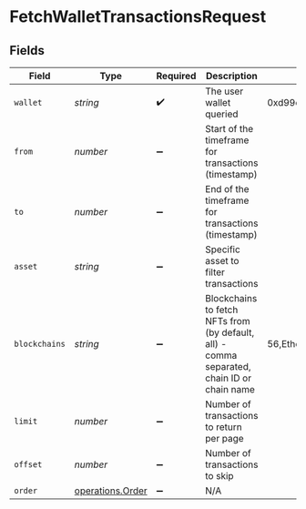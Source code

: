 # FetchWalletTransactionsRequest


## Fields

| Field                                                                                      | Type                                                                                       | Required                                                                                   | Description                                                                                | Example                                                                                    |
| ------------------------------------------------------------------------------------------ | ------------------------------------------------------------------------------------------ | ------------------------------------------------------------------------------------------ | ------------------------------------------------------------------------------------------ | ------------------------------------------------------------------------------------------ |
| `wallet`                                                                                   | *string*                                                                                   | :heavy_check_mark:                                                                         | The user wallet queried                                                                    | 0xd99cB89A20822B0448936DF4f36803778CA5a003                                                 |
| `from`                                                                                     | *number*                                                                                   | :heavy_minus_sign:                                                                         | Start of the timeframe for transactions (timestamp)                                        |                                                                                            |
| `to`                                                                                       | *number*                                                                                   | :heavy_minus_sign:                                                                         | End of the timeframe for transactions (timestamp)                                          |                                                                                            |
| `asset`                                                                                    | *string*                                                                                   | :heavy_minus_sign:                                                                         | Specific asset to filter transactions                                                      |                                                                                            |
| `blockchains`                                                                              | *string*                                                                                   | :heavy_minus_sign:                                                                         | Blockchains to fetch NFTs from (by default, all) - comma separated, chain ID or chain name | 56,Ethereum                                                                                |
| `limit`                                                                                    | *number*                                                                                   | :heavy_minus_sign:                                                                         | Number of transactions to return per page                                                  |                                                                                            |
| `offset`                                                                                   | *number*                                                                                   | :heavy_minus_sign:                                                                         | Number of transactions to skip                                                             |                                                                                            |
| `order`                                                                                    | [operations.Order](../../models/operations/order.md)                                       | :heavy_minus_sign:                                                                         | N/A                                                                                        |                                                                                            |